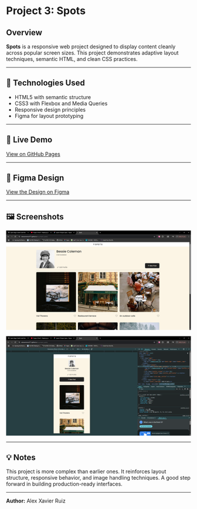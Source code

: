 # Project 3: Spots

## Overview

**Spots** is a responsive web project designed to display content cleanly across popular screen sizes. This project demonstrates adaptive layout techniques, semantic HTML, and clean CSS practices.

---

## 🔧 Technologies Used

- HTML5 with semantic structure
- CSS3 with Flexbox and Media Queries
- Responsive design principles
- Figma for layout prototyping

---

## 🔗 Live Demo

[View on GitHub Pages](https://alexxavierruiz571.github.io/se_project_spots/)

---

## 🎨 Figma Design

[View the Design on Figma](https://www.figma.com/design/BBNm2bC3lj8QQMHlnqRsga/Sprint-3-Project--Spots?node-id=2-218&t=g0ymdBvPaXHeIC63-0)

---

## 🖼️ Screenshots

![Homepage Screenshot](./images/Screenshot%202025-07-04%20105802.png)

![Responsive View Screenshot](./images/Screenshot%202025-07-04%20105840.png)

---

## 💡 Notes

This project is more complex than earlier ones. It reinforces layout structure, responsive behavior, and image handling techniques. A good step forward in building production-ready interfaces.

---

**Author:** Alex Xavier Ruiz

